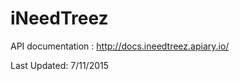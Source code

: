 iNeedTreez
==========

API documentation : http://docs.ineedtreez.apiary.io/

Last Updated: 7/11/2015

